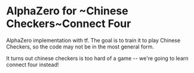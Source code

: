 # AlphaZero for ~Chinese Checkers~Connect Four
AlphaZero implementation with tf. The goal is to train it to play Chinese Checkers, so the code may not be in the most general form.

It turns out chinese checkers is too hard of a game -- we're going to learn connect four instead!
